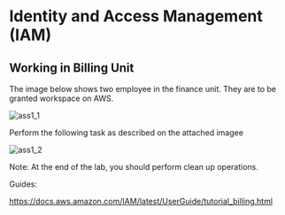 # Identity and Access Management (IAM)

## Working in Billing Unit

The image below shows two employee in the finance unit. They are to be granted workspace on AWS. 

![ass1_1](C:/Users/DELL/Pictures/cccp/ass1_1.png)

Perform the following task as described on the attached imagee


![ass1_2](C:/Users/DELL/Pictures/cccp/ass1_2.png)


Note:
At the end of the lab, you should perform clean up operations.




Guides:

https://docs.aws.amazon.com/IAM/latest/UserGuide/tutorial_billing.html
